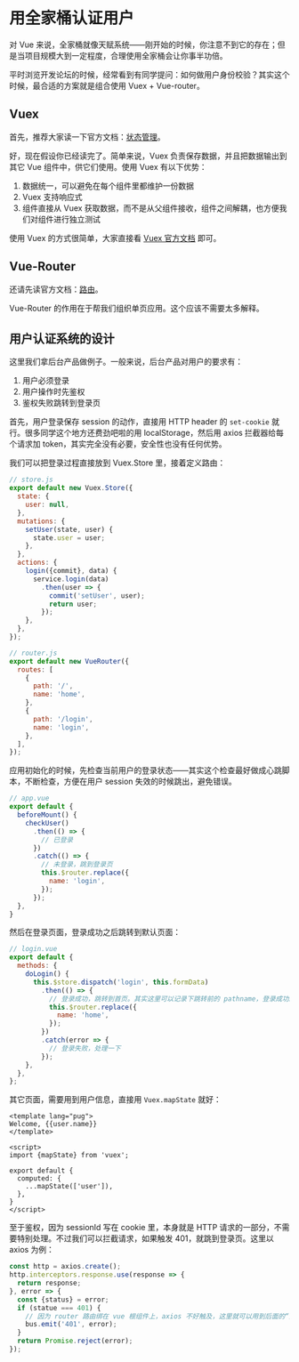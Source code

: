 用全家桶认证用户
==============

对 Vue 来说，全家桶就像天赋系统——刚开始的时候，你注意不到它的存在；但是当项目规模大到一定程度，合理使用全家桶会让你事半功倍。

平时浏览开发论坛的时候，经常看到有同学提问：如何做用户身份校验？其实这个时候，最合适的方案就是组合使用 Vuex + Vue-router。

Vuex
--------

首先，推荐大家读一下官方文档：[状态管理](https://cn.vuejs.org/v2/guide/state-management.html)。

好，现在假设你已经读完了。简单来说，Vuex 负责保存数据，并且把数据输出到其它 Vue 组件中，供它们使用。使用 Vuex 有以下优势：

1. 数据统一，可以避免在每个组件里都维护一份数据
2. Vuex 支持响应式
3. 组件直接从 Vuex 获取数据，而不是从父组件接收，组件之间解耦，也方便我们对组件进行独立测试

使用 Vuex 的方式很简单，大家直接看 [Vuex 官方文档](https://vuex.vuejs.org/) 即可。

Vue-Router
----------

还请先读官方文档：[路由](https://cn.vuejs.org/v2/guide/routing.html)。

Vue-Router 的作用在于帮我们组织单页应用。这个应该不需要太多解释。

用户认证系统的设计
---------------

这里我们拿后台产品做例子。一般来说，后台产品对用户的要求有：

1. 用户必须登录
2. 用户操作时先鉴权
3. 鉴权失败跳转到登录页

首先，用户登录保存 session 的动作，直接用 HTTP header 的 `set-cookie` 就行。很多同学这个地方还费劲吧啦的用 localStorage，然后用 axios 拦截器给每个请求加 token，其实完全没有必要，安全性也没有任何优势。

我们可以把登录过程直接放到 Vuex.Store 里，接着定义路由：

```js
// store.js
export default new Vuex.Store({
  state: {
    user: null,
  },
  mutations: {
    setUser(state, user) {
      state.user = user;
    },
  },
  actions: {
    login({commit}, data) {
      service.login(data)
        .then(user => {
          commit('setUser', user);
          return user;
        });
    },
  },
});

// router.js
export default new VueRouter({
  routes: [
    {
      path: '/',
      name: 'home',
    },
    {
      path: '/login',
      name: 'login',
    },
  ],
});
```

应用初始化的时候，先检查当前用户的登录状态——其实这个检查最好做成心跳脚本，不断检查，方便在用户 session 失效的时候跳出，避免错误。

```js
// app.vue
export default {
  beforeMount() {
    checkUser()
      .then(() => {
        // 已登录
      })
      .catch(() => {
        // 未登录，跳到登录页
        this.$router.replace({
          name: 'login',
        });
      });
  },
}
```

然后在登录页面，登录成功之后跳转到默认页面：

```js
// login.vue
export default {
  methods: {
    doLogin() {
      this.$store.dispatch('login', this.formData)
        .then(() => {
          // 登录成功，跳转到首页。其实这里可以记录下跳转前的 pathname，登录成功跳过去，比始终跳首页要好
          this.$router.replace({
            name: 'home',
          });
        })
        .catch(error => {
          // 登录失败，处理一下
        });
    },
  },
};
```

其它页面，需要用到用户信息，直接用 `Vuex.mapState` 就好：

```vue
<template lang="pug">
Welcome, {{user.name}}
</template>

<script>
import {mapState} from 'vuex';

export default {
  computed: {
    ...mapState(['user']),
  },
}
</script>
```

至于鉴权，因为 sessionId 写在 cookie 里，本身就是 HTTP 请求的一部分，不需要特别处理。不过我们可以拦截请求，如果触发 401，就跳到登录页。这里以 axios 为例：

```js
const http = axios.create();
http.interceptors.response.use(response => {
  return response;
}, error => {
  const {status} = error;
  if (statue === 401) {
    // 因为 router 路由绑在 vue 根组件上，axios 不好触及，这里就可以用到后面的“全局事件总线”
    bus.emit('401', error);
  }
  return Promise.reject(error);
});
```
